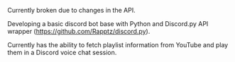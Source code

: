 Currently broken due to changes in the API.

Developing a basic discord bot base with Python and Discord.py API wrapper (https://github.com/Rapptz/discord.py).

Currently has the ability to fetch playlist information from YouTube and play them in a Discord voice chat session.
